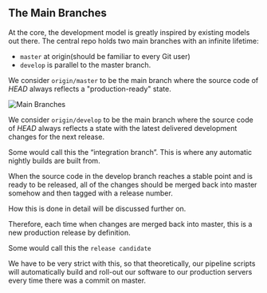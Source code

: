 ## The Main Branches
At the core, the development model is greatly inspired by existing models out there. The central repo holds two main branches with an infinite lifetime:

- `master` at origin(should be familiar to every Git user)
- `develop` is parallel to the master branch.


We consider  `origin/master` to be the main branch where the source code of *HEAD* always reflects a "production-ready" state.

![Main Branches](https://i.imgur.com/Z6K1uRw.png)

We consider `origin/develop` to be the main branch where the source code of *HEAD* always reflects a state with the latest delivered development changes for the next release.

Some would call this the “integration branch”. This is where any automatic nightly builds are built from.

When the source code in the develop branch reaches a stable point and is ready to be released, all of the changes should be merged back into master somehow and then tagged with a release number.

How this is done in detail will be discussed further on.

Therefore, each time when changes are merged back into master, this is a new production release by definition.

Some would call this the `release candidate`

We have to be very strict with this, so that theoretically, our pipeline scripts will automatically build and roll-out our software to our production servers every time there was a commit on master.
